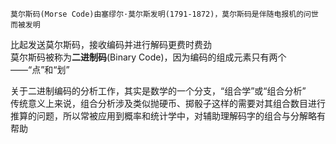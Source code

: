    莫尔斯码(Morse Code)由塞缪尔·莫尔斯发明(1791-1872)，莫尔斯码是伴随电报机的问世而被发明  
比起发送莫尔斯码，接收编码并进行解码更费时费劲  
莫尔斯码被称为**二进制码**(Binary Code)，因为编码的组成元素只有两个——“点”和“划”  

关于二进制编码的分析工作，其实是数学的一个分支，“组合学”或“组合分析”  
传统意义上来说，组合分析涉及类似抛硬币、掷骰子这样的需要对其组合数目进行推算的问题，所以常被应用到概率和统计学中，对辅助理解码字的组合与分解略有帮助
